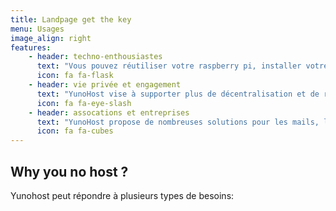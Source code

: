 ```yaml
---
title: Landpage get the key
menu: Usages
image_align: right
features:
	- header: techno-enthousiastes
	  text: "Vous pouvez réutiliser votre raspberry pi, installer votre serveur git ou même bricoler votre domotique."
	  icon: fa fa-flask
    - header: vie privée et engagement
      text: "YunoHost vise à supporter plus de décentralisation et de respect des utilisateurs d'internet à travers l'action concrête de l'autohébergement."
      icon: fa fa-eye-slash
    - header: assocations et entreprises
      text: "YunoHost propose de nombreuses solutions pour les mails, la production et le travail collaboratif. Contactez-nous !"
      icon: fa fa-cubes
---
```


## Why you no host ?

Yunohost peut répondre à plusieurs types de besoins: